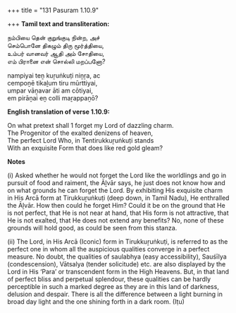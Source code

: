 +++
title = "131 Pasuram 1.10.9"

+++
**Tamil text and transliteration:**

நம்பியை தென் குறுங்குடி நின்ற, அச்  
செம்பொனே திகழும் திரு மூர்த்தியை,  
உம்பர் வானவர் ஆதி அம் சோதியை,  
எம் பிரானை என் சொல்லி மறப்பனோ?

nampiyai teṉ kuṟuṅkuṭi niṉṟa, ac  
cempoṉē tikaḻum tiru mūrttiyai,  
umpar vāṉavar āti am cōtiyai,  
em pirāṉai eṉ colli maṟappaṉō?

**English translation of verse 1.10.9:**

On what pretext shall 1 forget my Lord of dazzling charm.  
The Progenitor of the exalted denizens of heaven,  
The perfect Lord Who, in Tentirukkuṟuṅkuṭi stands  
With an exquisite Form that does like red gold gleam?

**Notes**

\(i\) Asked whether he would not forget the Lord like the worldlings and go in pursuit of food and raiment, the Āḻvār says, he just does not know how and on what grounds he can forget the Lord. By exhibiting His exquisite charm in His Arcā form at Tirukkuṟuṅkuṭi (deep down, in Tamil Nadu), He enthralled the Āḻvār. How then could he forget Him? Could it be on the ground that He is not perfect, that He is not near at hand, that His form is not attractive, that He is not exalted, that He does not extend any benefits? No, none of these grounds will hold good, as could be seen from this stanza.

\(ii\) The Lord, in His Arcā (Iconic) form in Tirukkuṟuṅkuṭi, is referred to as the perfect one in whom all the auspicious qualities converge in a perfect measure. No doubt, the qualities of saulabhya (easy accessibility), Sauśīlya (condescension), Vātsalya (tender solicitude) etc. are also displayed by the Lord in His ‘Para’ or transcendent form in the High Heavens. But, in that land of perfect bliss and perpetual splendour, these qualities can be hardly perceptible in such a marked degree as they are in this land of darkness, delusion and despair. There is all the difference between a light burning in broad day light and the one shining forth in a dark room. (Iṭu)



